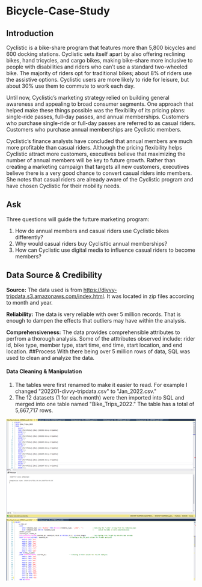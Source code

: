 # Bicycle-Case-Study

## Introduction
Cyclistic is a bike-share program that features more than 5,800 bicycles and 600
docking stations. Cyclistic sets itself apart by also offering reclining bikes, hand
tricycles, and cargo bikes, making bike-share more inclusive to people with
disabilities and riders who can’t use a standard two-wheeled bike. The majority of
riders opt for traditional bikes; about 8% of riders use the assistive options. Cyclistic
users are more likely to ride for leisure, but about 30% use them to commute to
work each day.

Until now, Cyclistic’s marketing strategy relied on
building general awareness and appealing to broad consumer segments. One approach that
helped make these things possible was the flexibility of its pricing plans: single-ride passes,
full-day passes, and annual memberships. Customers who purchase single-ride or full-day
passes are referred to as casual riders. Customers who purchase annual memberships are
Cyclistic members.

Cyclistic’s finance analysts have concluded that annual members are
much more profitable than casual riders. Although the pricing flexibility helps Cyclistic
attract more customers, executives believe that maximizing the number of annual members
will be key to future growth. Rather than creating a marketing campaign that targets all new customers, executives believe there is a very good chance to convert casual riders into
members. She notes that casual riders are already aware of the Cyclistic program and have
chosen Cyclistic for their mobility needs.
## Ask
Three questions will guide the futture marketing program:
1. How do annual members and casual riders use Cyclistic bikes differently?
2. Why would casual riders buy Cyclisttic annual memberships?
3. How can Cyclistic use digital media to influence casual riders to become members?
## Data Source & Credibility
**Source:** The data used is from https://divvy-tripdata.s3.amazonaws.com/index.html. It was located in zip files according to month and    year.

**Reliability:** The data is very reliable with over 5 million records. That is enough to dampen the effects that outliers may have within  the analysis.

**Comprehensiveness:** The data provides comprehensible attributes to perfrom a thorough analysis. Some of the atttributes observed include: rider id, bike type, member type, start time, end time, start location, and end location.
##Process
With there being over 5 million rows of data, SQL was used to clean and analyze the data.

#### Data Cleaning & Manipulation
1. The tables were first renamed to make it easier to read. For example I changed "202201-divvy-tripdata.csv" to "Jan_2022.csv."
2. The 12 datasets (1 for each month) were then imported into SQL and merged into one table named "Bike_Trips_2022." The table has a total of 5,667,717 rows.
<img src="images/Union%20Code.PNG" /> 
<img src="images/Cleaned%20Table%20Code%20pt1.PNG" />
